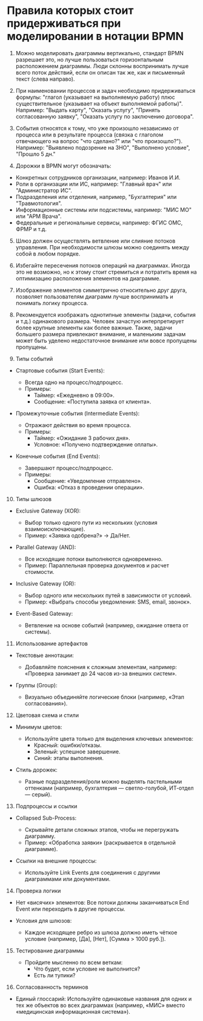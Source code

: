 # Правила которых стоит придерживаться при моделировании в нотации BPMN

1. Можно моделировать диаграммы вертикально, стандарт BPMN разрешает это, но лучше пользоваться горизонтальным расположением диаграммы. Люди склонны воспринимать лучше всего поток действий, если он описан так же, как и письменный текст (слева направо).

2. При наименовании процессов и задач необходимо придерживаться формулы: "глагол (указывает на выполняемую работу) плюс существительное (указывает на объект выполняемой работы)". Например: "Выдать карту", "Оказать услугу", "Принять согласованную заявку", "Оказать услугу по заключению договора".

3. События относятся к тому, что уже произошло независимо от процесса или в результате процесса (связка с глаголом отвечающего на вопрос "что сделано?" или "что произошло?"). Например: "Выявлено подозрение на ЗНО", "Выполнено условие", "Прошло 5 дн."

4. Дорожки в BPMN могут обозначать:
- Конкретных сотрудников организации, например: Иванов И.И.
- Роли в организации или ИС, например: "Главный врач" или "Администратор ИС".
- Подразделения  или отделения, например, "Бухгалтерия" или "Травмотология".
- Информационные системы или подсистемы, например: "МИС МО" или "АРМ Врача".
- Федеральные и региональные сервисы, например: ФГИС ОМС, ФРМР и т.д.

5. Шлюз должен осуществлять ветвление или слияние потоков управления. При необходимости шлюзы можно соединять между собой в любом порядке.

6. Избегайте пересечения потоков операций на диаграммах. Иногда это не возможно, но к этому стоит стремиться и потратить время на оптимизацию расположения элементов на диаграмме.

7. Изображение элементов симметрично относительно друг друга, позволяет пользователям диаграмм лучше воспринимать и понимать логику процесса.

8. Рекомендуется изображать однотипные элементы (задачи, события и т.д.) одинакового размера. Человек зачастую интерпретирует более крупные элементы как более важные. Также, задачи большего размера привлекают внимание, и маленьким задачам может быть уделено недостаточное внимание или вовсе пропущены пропущены.
9. Типы событий
- Стартовые события (Start Events):
	- Всегда одно на процесс/подпроцесс.
	- Примеры:
		- Таймер: «Ежедневно в 09:00».
		- Сообщение: «Поступила заявка от клиента».

- Промежуточные события (Intermediate Events):
	- Отражают действия во время процесса.
	- Примеры:
		- Таймер: «Ожидание 3 рабочих дня».
		- Условное: «Получено подтверждение оплаты».

- Конечные события (End Events):
	- Завершают процесс/подпроцесс.
	- Примеры:
		- Сообщение: «Уведомление отправлено».
		- Ошибка: «Отказ в проведении операции».
10. Типы шлюзов
- Exclusive Gateway (XOR):
	- Выбор только одного пути из нескольких (условия взаимоисключающие).
	- Пример: «Заявка одобрена?» → Да/Нет.

- Parallel Gateway (AND):
	- Все исходящие потоки выполняются одновременно.
	- Пример: Параллельная проверка документов и расчет стоимости.

- Inclusive Gateway (OR):
	- Выбор одного или нескольких путей в зависимости от условий.
	- Пример: «Выбрать способы уведомления: SMS, email, звонок».

- Event-Based Gateway:
	- Ветвление на основе событий (например, ожидание ответа от системы).
11. Использование артефактов
- Текстовые аннотации:
	- Добавляйте пояснения к сложным элементам, например: «Проверка занимает до 24 часов из-за внешних систем».

- Группы (Group):
	- Визуально объединяйте логические блоки (например, «Этап согласования»).
12. Цветовая схема и стили
- Минимум цветов:
	- Используйте цвета только для выделения ключевых элементов:
		- Красный: ошибки/отказы.
		- Зеленый: успешное завершение.
		- Синий: этапы выполнения.

- Стиль дорожек:
	- Разные подразделения/роли можно выделять пастельными оттенками (например, бухгалтерия — светло-голубой, ИТ-отдел — серый).

13. Подпроцессы и ссылки
- Collapsed Sub-Process:
	- Скрывайте детали сложных этапов, чтобы не перегружать диаграмму.
	- Пример: «Обработка заявки» (раскрывается в отдельной диаграмме).

- Ссылки на внешние процессы:
	- Используйте Link Events для соединения с другими диаграммами или документами.
	
14. Проверка логики
- Нет «висячих» элементов: Все потоки должны заканчиваться End Event или переходить в другие процессы.

- Условия для шлюзов:
	- Каждое исходящее ребро из шлюза должно иметь чёткое условие (например, [Да], [Нет], [Сумма > 1000 руб.]).
			
15. Тестирование диаграммы
	- Пройдите мысленно по всем веткам:
		- Что будет, если условие не выполнится?
		- Есть ли тупики?

16. Согласованность терминов
- Единый глоссарий: Используйте одинаковые названия для одних и тех же объектов во всех диаграммах (например, «МИС» вместо «медицинская информационная система»).

